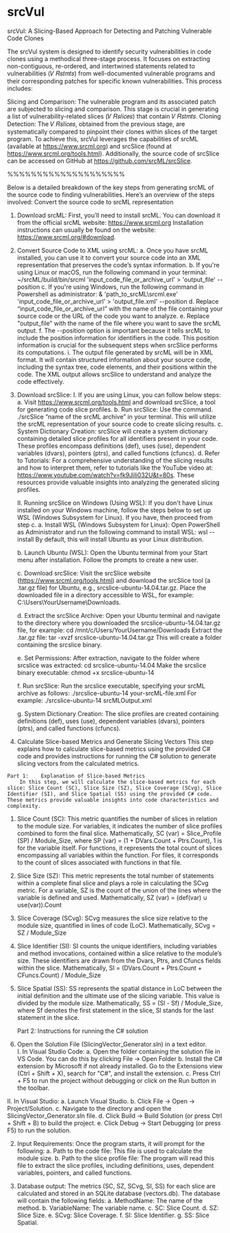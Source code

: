 # srcVul
srcVul: A Slicing-Based Approach for Detecting and Patching Vulnerable Code Clones

The srcVul system is designed to identify security vulnerabilities in code clones using a methodical three-stage process. It focuses on extracting non-contiguous, re-ordered, and intertwined statements related to vulnerabilities (𝑉 𝑅𝑠𝑡𝑚𝑡𝑠) from well-documented vulnerable programs and their corresponding patches for specific known vulnerabilities. This process includes:

Slicing and Comparison: The vulnerable program and its associated patch are subjected to slicing and comparison. This stage is crucial in generating a list of vulnerability-related slices (𝑉 𝑅𝑠𝑙𝑖𝑐𝑒𝑠) that contain 𝑉 𝑅𝑠𝑡𝑚𝑡𝑠.
Cloning Detection: The 𝑉 𝑅𝑠𝑙𝑖𝑐𝑒𝑠, obtained from the previous stage, are systematically compared to pinpoint their clones within slices of the target program.
To achieve this, srcVul leverages the capabilities of srcML (available at https://www.srcml.org) and srcSlice (found at https://www.srcml.org/tools.html). Additionally, the source code of srcSlice can be accessed on GitHub at https://github.com/srcML/srcSlice.

%%%%%%%%%%%%%%%%%%%%

Below is a detailed breakdown of the key steps from generating srcML of the source code to finding vulnerabilities. Here’s an overview of the steps involved:
Convert the source code to srcML representation
1.	Download srcML:
       First, you’ll need to install srcML. You can download it from the official srcML website: https://www.srcml.org
  	   Installation instructions can usually be found on the website: https://www.srcml.org/#download. 

2.	Convert Source Code to XML using srcML:
    a.	Once you have srcML installed, you can use it to convert your source code into an XML representation that preserves the code’s syntax information.
    b.	If you're using Linux or macOS, run the following command in your terminal: 
    	~/srcML/build/bin/srcml 'input_code_file_or_archive_url' > 'output_file' --position
    c. 	If you're using Windows, run the following command in Powershell as administrator:
	& 'path_to_srcML\srcml.exe' 'input_code_file_or_archive_url' > 'output_file.xml' --position	
    d.	Replace “input_code_file_or_archive_url” with the name of the file containing your source code or the URL of the code you want to analyze.
    e.	Replace "output_file" with the name of the file where you want to save the srcML output.
    f.	The --position option is important because it tells srcML to include the position information for identifiers in the code. This position information is crucial for the subsequent steps when srcSlice performs its computations.
    i.	The output file generated by srcML will be in XML format. It will contain structured information about your source code, including the syntax tree, code elements, and their positions within the code. The XML output allows srcSlice to understand and analyze the code effectively.

3.	Download srcSlice: 
    I.	If you are using Linux, you can follow below steps:
    a.	Visit https://www.srcml.org/tools.html and download srcSlice, a tool for generating code slice profiles.
    b.	Run srcSlice: Use the command. ./srcSlice “name of the srcML archive” in your terminal. This will utilize the srcML representation of your source code to create slicing results.
    c.	System Dictionary Creation: srcSlice will create a system dictionary containing detailed slice profiles for all identifiers present in your code. These profiles encompass definitions (def), uses (use), dependent variables (dvars), pointers (ptrs), and called functions (cfuncs).
    d.	Refer to Tutorials: For a comprehensive understanding of the slicing results and how to interpret them, refer to tutorials like the YouTube video at: https://www.youtube.com/watch?v=fk9JiIi032U&t=80s. These resources provide valuable insights into analyzing the generated slicing profiles.

    II.	Running srcSlice on Windows (Using WSL):
	If you don't have Linux installed on your Windows machine, follow the steps below to set up WSL (Windows Subsystem for Linux). If you have, then proceed from step c.
    a.           Install WSL (Windows Subsystem for Linux):
	Open PowerShell as Administrator and run the following command to install WSL: wsl --install
	By default, this will install Ubuntu as your Linux distribution.

    b.           Launch Ubuntu (WSL):
	Open the Ubuntu terminal from your Start menu after installation.
	Follow the prompts to create a new user.

    c.	Download srcSlice:
	Visit the srcSlice website (https://www.srcml.org/tools.html) and download the srcSlice tool (a .tar.gz file) for Ubuntu, e.g., srcslice-ubuntu-14.04.tar.gz.
	Place the downloaded file in a directory accessible to WSL, for example: C:\Users\YourUsername\Downloads.

    d. 	Extract the srcSlice Archive:
	Open your Ubuntu terminal and navigate to the directory where you downloaded the srcslice-ubuntu-14.04.tar.gz file, for example: cd /mnt/c/Users/YourUsername/Downloads
	Extract the .tar.gz file: tar -xvzf srcslice-ubuntu-14.04.tar.gz
	This will create a folder containing the srcslice binary.

    e.	Set Permissions:
	After extraction, navigate to the folder where srcslice was extracted: cd srcslice-ubuntu-14.04
	Make the srcslice binary executable: chmod +x srcslice-ubuntu-14

    f.	Run srcSlice:
	Run the srcslice executable, specifying your srcML archive as follows: ./srcslice-ubuntu-14 your-srcML-file.xml
	For example: ./srcslice-ubuntu-14 srcMLOutput.xml

    g.	System Dictionary Creation:
	The slice profiles are created containing definitions (def), uses (use), dependent variables (dvars), pointers (ptrs), and called functions (cfuncs).

4.   Calculate Slice-based Metrics and Generate Slicing Vectors
	This step explains how to calculate slice-based metrics using the provided C# code and provides instructions for running the C# solution to generate slicing vectors from the calculated metrics.

    Part 1:    Explanation of Slice-based Metrics
    	In this step, we will calculate the slice-based metrics for each slice: Slice Count (SC), Slice Size (SZ), Slice Coverage (SCvg), Slice Identifier (SI), and Slice Spatial (SS) using the provided C# code. These metrics provide valuable insights into code characteristics and complexity.
1.	Slice Count (SC): This metric quantifies the number of slices in relation to the module size. 
		           For variables, it indicates the number of slice profiles combined to form the final slice. Mathematically, SC (var) = Slice_Profile (SP) / Module_Size, where SP (var) = (1 + DVars.Count + Ptrs.Count), 1 is for the variable itself.
		           For functions, it represents the total count of slices encompassing all variables within the function. 
		           For files, it corresponds to the count of slices associated with functions in that file.
2.	Slice Size (SZ): This metric represents the total number of statements within a complete final slice and plays a role in calculating the SCvg metric. 
		       For a variable, SZ is the count of the union of the lines where the variable is defined and used. Mathematically, SZ (var) = (def(var) ∪ use(var)).Count
3.	Slice Coverage (SCvg): SCvg measures the slice size relative to the module size, quantified in lines of code (LoC). 
			  Mathematically, SCvg = SZ / Module_Size
4.	Slice Identifier (SI): SI counts the unique identifiers, including variables and method invocations, contained within a slice relative to the module’s size. These identifiers are drawn from the Dvars, Ptrs, and Cfuncs fields within the slice. 
		               Mathematically, SI = (DVars.Count + Ptrs.Count + CFuncs.Count) / Module_Size
5.	Slice Spatial (SS): SS represents the spatial distance in LoC between the initial definition and the ultimate use of the slicing variable. This value is divided by the module size.
		           Mathematically, SS = (Sl - Sf) / Module_Size, where Sf denotes the first statement in the slice, Sl stands for the last statement in the slice.

    Part 2:   Instructions for running the C# solution
  1.	Open the Solution File (SlicingVector_Generator.sln) in a text editor.   
    I. 	In Visual Studio Code:
      a.	Open the folder containing the solution file in VS Code. You can do this by clicking File → Open Folder
      b.	Install the C# extension by Microsoft if not already installed. Go to the Extensions view (Ctrl + Shift + X), search for "C#", and install the extension.
      c.	Press Ctrl + F5 to run the project without debugging or click on the Run button in the toolbar.

   II.	In Visual Studio: 
      a.          Launch Visual Studio.
      b.	Click File → Open → Project/Solution.
      c.	Navigate to the directory and open the SlicingVector_Generator.sln file.
      d.	Click Build → Build Solution (or press Ctrl + Shift + B) to build the project.
      e.	Click Debug → Start Debugging (or press F5) to run the solution.

  2.	Input Requirements:
	Once the program starts, it will prompt for the following:
    a.           	Path to the code file: This file is used to calculate the module size.
    b.           Path to the slice profile file: The program will read this file to extract the slice profiles, including definitions, uses, dependent variables, pointers, and called functions.
 
 3.	Database output:
	The metrics (SC, SZ, SCvg, SI, SS) for each slice are calculated and stored in an SQLite database (vectors.db). The database will contain the following fields:
    a.	MethodName: The name of the method.
    b.	VariableName: The variable name.
    c.	SC: Slice Count.
    d.	SZ: Slice Size.
    e.	SCvg: Slice Coverage.
    f.	SI: Slice Identifier.
    g.	SS: Slice Spatial.
